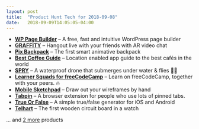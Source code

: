```yaml
---
layout: post
title:  "Product Hunt Tech for 2018-09-08"
date:   2018-09-09T14:05:05-04:00
---
```


* **[WP Page Builder](https://www.producthunt.com/posts/wp-page-builder?utm_campaign=producthunt-api&utm_medium=api&utm_source=Application%3A+Daily+Digest+RSS+%28ID%3A+3202%29)** – A free, fast and intuitive WordPress page builder
* **[GRAFFITY](https://www.producthunt.com/posts/graffity?utm_campaign=producthunt-api&utm_medium=api&utm_source=Application%3A+Daily+Digest+RSS+%28ID%3A+3202%29)** – Hangout live with your friends with AR video chat
* **[Pix Backpack](https://www.producthunt.com/posts/pix-backpack?utm_campaign=producthunt-api&utm_medium=api&utm_source=Application%3A+Daily+Digest+RSS+%28ID%3A+3202%29)** – The first smart animative backpack
* **[Best Coffee Guide](https://www.producthunt.com/posts/best-coffee-guide?utm_campaign=producthunt-api&utm_medium=api&utm_source=Application%3A+Daily+Digest+RSS+%28ID%3A+3202%29)** – Location enabled app guide to the best cafés in the world
* **[SPRY](https://www.producthunt.com/posts/spry?utm_campaign=producthunt-api&utm_medium=api&utm_source=Application%3A+Daily+Digest+RSS+%28ID%3A+3202%29)** – A waterproof drone that submerges under water & flies 🐬🦅
* **[Learner Squads for freeCodeCamp](https://www.producthunt.com/posts/learner-squads-for-freecodecamp?utm_campaign=producthunt-api&utm_medium=api&utm_source=Application%3A+Daily+Digest+RSS+%28ID%3A+3202%29)** – Learn on freeCodeCamp, together with your peers. 🔥
* **[Mobile Sketchpad](https://www.producthunt.com/posts/mobile-sketchpad?utm_campaign=producthunt-api&utm_medium=api&utm_source=Application%3A+Daily+Digest+RSS+%28ID%3A+3202%29)** – Draw out your wireframes by hand
* **[Tabpin](https://www.producthunt.com/posts/tabpin?utm_campaign=producthunt-api&utm_medium=api&utm_source=Application%3A+Daily+Digest+RSS+%28ID%3A+3202%29)** – A browser extension for people who use lots of pinned tabs.
* **[True Or False](https://www.producthunt.com/posts/true-or-false?utm_campaign=producthunt-api&utm_medium=api&utm_source=Application%3A+Daily+Digest+RSS+%28ID%3A+3202%29)** – A simple true/false generator for iOS and Android
* **[Telhart](https://www.producthunt.com/posts/telhart?utm_campaign=producthunt-api&utm_medium=api&utm_source=Application%3A+Daily+Digest+RSS+%28ID%3A+3202%29)** – The first wooden circuit board in a watch

… and [2 more](https://www.producthunt.com/tech) products